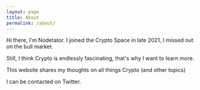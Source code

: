 ```yaml
---
layout: page
title: About
permalink: /about/
---
```


Hi there, I'm Nodetator. I joined the Crypto Space in late 2021, I missed out on the bull market. 

Still, I think Crypto is endlessly fascinating, that's why I want to learn more.

This website shares my thoughts on all things Crypto (and other topics)

I can be contacted on Twitter.
